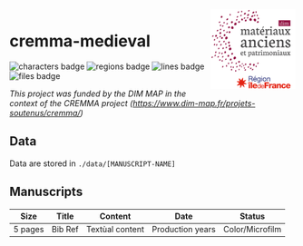 <img src="dim-map.png" width=150 align=right>

# cremma-medieval

![characters badge](badges/characters.svg) ![regions badge](badges/regions.svg) ![lines badge](badges/lines.svg) ![files badge](badges/files.svg) 



*This project was funded by the DIM MAP in the context of the CREMMA project (https://www.dim-map.fr/projets-soutenus/cremma/)*

## Data

Data are stored in `./data/[MANUSCRIPT-NAME]`

## Manuscripts


| Size | Title | Content | Date | Status |
| ---- | ----- | ------- | ---- | ------ |
| 5 pages | Bib Ref | Textùal content | Production years | Color/Microfilm |